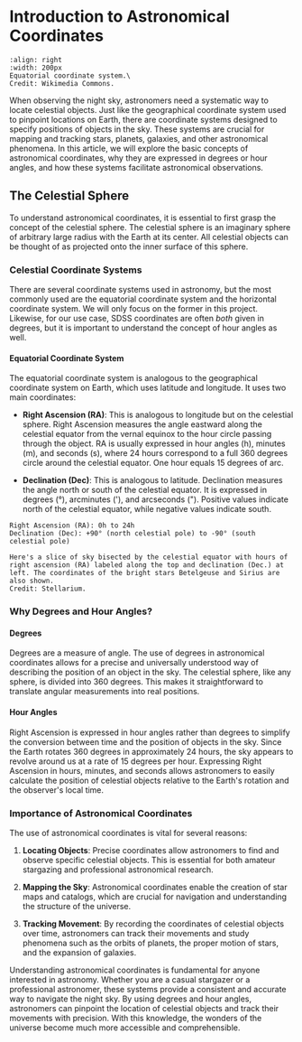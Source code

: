 # Introduction to Astronomical Coordinates

```{figure} https://upload.wikimedia.org/wikipedia/commons/e/ef/Celestial_Sphere_-_Equatorial_Coordinate_System.png
:align: right
:width: 200px
Equatorial coordinate system.\
Credit: Wikimedia Commons.
```

When observing the night sky, astronomers need a systematic way to locate celestial objects. Just like the geographical coordinate system used to pinpoint locations on Earth, there are coordinate systems designed to specify positions of objects in the sky. These systems are crucial for mapping and tracking stars, planets, galaxies, and other astronomical phenomena. In this article, we will explore the basic concepts of astronomical coordinates, why they are expressed in degrees or hour angles, and how these systems facilitate astronomical observations.

## The Celestial Sphere

To understand astronomical coordinates, it is essential to first grasp the concept of the celestial sphere. The celestial sphere is an imaginary sphere of arbitrary large radius with the Earth at its center. All celestial objects can be thought of as projected onto the inner surface of this sphere.

### Celestial Coordinate Systems

There are several coordinate systems used in astronomy, but the most commonly used are the equatorial coordinate system and the horizontal coordinate system. We will only focus on the former in this project. Likewise, for our use case, SDSS coordinates are often *both* given in degrees, but it is important to understand the concept of hour angles as well.

#### Equatorial Coordinate System

The equatorial coordinate system is analogous to the geographical coordinate system on Earth, which uses latitude and longitude. It uses two main coordinates:

- **Right Ascension (RA)**: This is analogous to longitude but on the celestial sphere. Right Ascension measures the angle eastward along the celestial equator from the vernal equinox to the hour circle passing through the object. RA is usually expressed in hour angles (h), minutes (m), and seconds (s), where 24 hours correspond to a full 360 degrees circle around the celestial equator. One hour equals 15 degrees of arc.

- **Declination (Dec)**: This is analogous to latitude. Declination measures the angle north or south of the celestial equator. It is expressed in degrees (°), arcminutes ('), and arcseconds ("). Positive values indicate north of the celestial equator, while negative values indicate south.

```plaintext
Right Ascension (RA): 0h to 24h
Declination (Dec): +90° (north celestial pole) to -90° (south celestial pole)
```

```{figure} https://dq0hsqwjhea1.cloudfront.net/RA-Dec-eq-region-with-coordinates.jpg
Here's a slice of sky bisected by the celestial equator with hours of right ascension (RA) labeled along the top and declination (Dec.) at left. The coordinates of the bright stars Betelgeuse and Sirius are also shown.
Credit: Stellarium.
```

### Why Degrees and Hour Angles?

#### Degrees

Degrees are a measure of angle. The use of degrees in astronomical coordinates allows for a precise and universally understood way of describing the position of an object in the sky. The celestial sphere, like any sphere, is divided into 360 degrees. This makes it straightforward to translate angular measurements into real positions.

#### Hour Angles

Right Ascension is expressed in hour angles rather than degrees to simplify the conversion between time and the position of objects in the sky. Since the Earth rotates 360 degrees in approximately 24 hours, the sky appears to revolve around us at a rate of 15 degrees per hour. Expressing Right Ascension in hours, minutes, and seconds allows astronomers to easily calculate the position of celestial objects relative to the Earth's rotation and the observer's local time.

### Importance of Astronomical Coordinates

The use of astronomical coordinates is vital for several reasons:

1. **Locating Objects**: Precise coordinates allow astronomers to find and observe specific celestial objects. This is essential for both amateur stargazing and professional astronomical research.

2. **Mapping the Sky**: Astronomical coordinates enable the creation of star maps and catalogs, which are crucial for navigation and understanding the structure of the universe.

3. **Tracking Movement**: By recording the coordinates of celestial objects over time, astronomers can track their movements and study phenomena such as the orbits of planets, the proper motion of stars, and the expansion of galaxies.

Understanding astronomical coordinates is fundamental for anyone interested in astronomy. Whether you are a casual stargazer or a professional astronomer, these systems provide a consistent and accurate way to navigate the night sky. By using degrees and hour angles, astronomers can pinpoint the location of celestial objects and track their movements with precision. With this knowledge, the wonders of the universe become much more accessible and comprehensible.